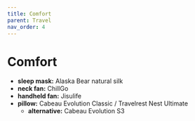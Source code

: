 ```yaml
---
title: Comfort
parent: Travel
nav_order: 4
---
```

# Comfort

- **sleep mask:** Alaska Bear natural silk
- **neck fan:** ChillGo
- **handheld fan:** Jisulife
- **pillow:** Cabeau Evolution Classic / Travelrest Nest Ultimate
	- **alternative:** Cabeau Evolution S3
